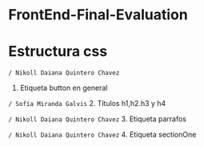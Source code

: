 # FrontEnd-Final-Evaluation

# Estructura css

`/ Nikoll Daiana Quintero Chavez`
1. Etiqueta button en general

`/ Sofía Miranda Galvis`
2. Títulos h1,h2.h3 y h4 

`/ Nikoll Daiana Quintero Chavez`
3. Etiqueta parrafos

`/ Nikoll Daiana Quintero Chavez`
4. Etiqueta sectionOne
